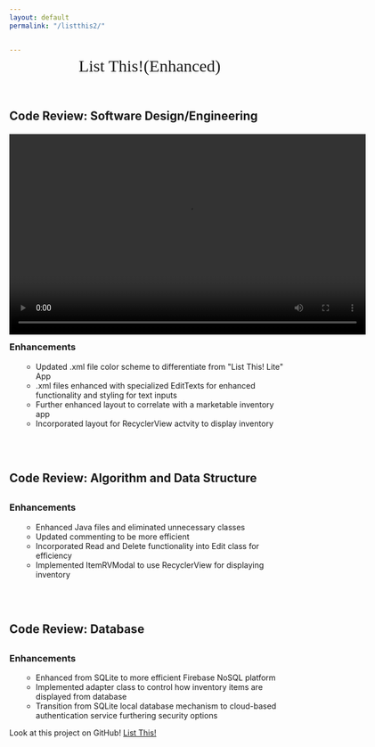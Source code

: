```yaml
---
layout: default
permalink: "/listthis2/"


---
```

<div style="text-align: center; margin-top: -10px;margin-bottom: 60px;">
  <span style="display: block; font-size: 30px; font-family: Monaco, 'Bitstream Vera Sans Mono', 'Lucida Console', Terminal;">List This!(Enhanced)</span>
</div>


<style>
  h2 {
    margin-bottom: 30px;
  }
  video {
    margin-top: -10px;
    margin-bottom: -10px;
  }
</style>

<h2>Code Review: Software Design/Engineering</h2>
<video width="640" height="360" controls>
  <source src="{{ site.baseurl }}\assets\sed.mp4" type="video/mp4">
  Your browser does not support the video tag.
</video>

<h3>Enhancements</h3>
<ul>

  <ul>
    <li>Updated .xml file color scheme to differentiate from "List This! Lite" App</li>
    <li>.xml files enhanced with specialized EditTexts for enhanced functionality and styling for text inputs</li>
    <li>Further enhanced layout to correlate with a marketable inventory app</li>
    <li>Incorporated layout for RecyclerView actvity to display inventory</li>
  </ul>

</ul>
<br>
<br>
<h2>Code Review: Algorithm and Data Structure</h2>


<h3>Enhancements</h3>
<ul class="enhancements">

  <ul>
    <li>Enhanced Java files and eliminated unnecessary classes</li>
    <li>Updated commenting to be more efficient</li>
    <li>Incorporated Read and Delete functionality into Edit class for efficiency</li>
    <li>Implemented ItemRVModal to use RecyclerView for displaying inventory</li>
  </ul>

</ul>
<br>
<br>

<h2>Code Review: Database</h2>

<h3>Enhancements</h3>
<ul>

  <ul>
    <li>Enhanced from SQLite to more efficient Firebase NoSQL platform</li>
    <li>Implemented adapter class to control how inventory items are displayed from database</li>
    <li>Transition from SQLite local database mechanism to cloud-based authentication service furthering security options</li>
  </ul>

</ul>

Look at this project on GitHub!
[List This!](https://github.com/JePardue84/ListThis.git)
